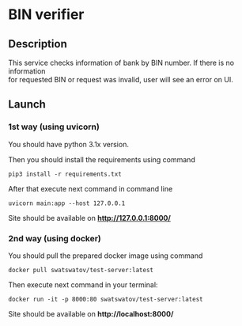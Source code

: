 # BIN verifier

## Description

This service checks information of bank by BIN number. If there is no information<br> for requested BIN
or request was invalid, user will see an error on UI.


## Launch

### 1st way (using uvicorn)
You should have python 3.1x version.

Then you should install the requirements using command

    pip3 install -r requirements.txt

After that execute next command in command line

    uvicorn main:app --host 127.0.0.1

Site should be available on **http://127.0.0.1:8000/**

### 2nd way (using docker)
You should pull the prepared docker image using command

    docker pull swatswatov/test-server:latest

Then execute next command in your terminal:

    docker run -it -p 8000:80 swatswatov/test-server:latest  

Site should be available on **http://localhost:8000/**
